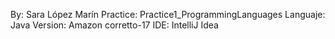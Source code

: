 By: Sara López Marín 
Practice: Practice1_ProgrammingLanguages
Languaje: Java 
Version: Amazon corretto-17
IDE: IntelliJ Idea
